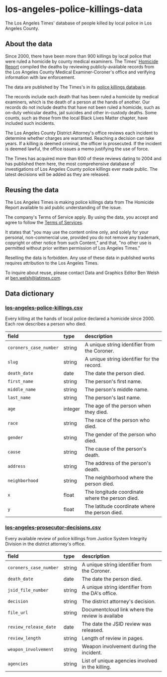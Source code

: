 # los-angeles-police-killings-data

The Los Angeles Times' database of people killed by local police in Los Angeles County.

## About the data

Since 2000, there have been more than 900 killings by local police that were ruled a homicide by county medical examiners. The Times' [Homicide Report](https://homicide.latimes.com/) compiled the deaths by reviewing publicly-available records from the Los Angeles County Medical Examiner-Coroner's office and verifying information with law enforcement.

The data are published by The Times's in its [police killings database](https://www.latimes.com/projects/los-angeles-police-killings-database/).

The records include each death that has been ruled a homicide by medical examiners, which is the death of a person at the hands of another. Our records do not include deaths that have not been ruled a homicide, such as on-duty vehicular deaths, jail suicides and other in-custody deaths. Some counts, such as those from the local Black Lives Matter chapter, have included such incidents.

The Los Angeles County District Attorney's office reviews each incident to determine whether charges are warranted. Reaching a decision can take years. If a killing is deemed criminal, the officer is prosecuted. If the incident is deemed lawful, the office issues a memo justifying the use of force.

The Times has acquired more than 600 of these reviews dating to 2004 and has published them here, the most comprehensive database of investigations of Los Angeles County police killings ever made public. The latest decisions will be added as they are released.

## Reusing the data

The Los Angeles Times is making police killings data from The Homicide Report available to aid public understanding of the issue.

The company's Terms of Service apply. By using the data, you accept and agree to follow the [Terms of Services](https://www.latimes.com/terms-of-service).

It states that "you may use the content online only, and solely for your personal, non-commercial use, provided you do not remove any trademark, copyright or other notice from such Content," and that, "no other use is permitted without prior written permission of Los Angeles Times."

Reselling the data is forbidden. Any use of these data in published works requires attribution to the Los Angeles Times.

To inquire about reuse, please contact Data and Graphics Editor Ben Welsh at [ben.welsh@latimes.com](mailto:ben.welsh@latimes.com).

## Data dictionary

### [los-angeles-police-killings.csv](./los-angeles-police-killings.csv)

Every killing at the hands of local police declared a homicide since 2000. Each row describes a person who died.


| field                 | type    | description                                       |
| :---------------------| :------ | :------------------------------------------------ |
| `coroners_case_number`| string  | A unique string identifier from the Coroner.      |
| `slug`                | string  | A unique string identifier for the record.        |
| `death_date`          | date    | The date the person died.                         |
| `first_name`          | string  | The person's first name.                          |
| `middle_name`         | string  | The person's middle name.                         |
| `last_name`           | string  | The person's last name.                           |
| `age`                 | integer | The age of the person when they died.             |
| `race`                | string  | The race of the person who died.                  |
| `gender`              | string  | The gender of the person who died.                |
| `cause`               | string  | The cause of the person's death.                  |
| `address`             | string  | The address of the person's death.                |
| `neighborhood`        | string  | The neighborhood where the person died.           |
| `x`                   | float   | The longitude coordinate where the person died.   |
| `y`                   | float   | The latitude coordinate where the person died.    |


### [los-angeles-prosecutor-decisions.csv](./los-angeles-prosecuter-decisions.csv)

Every available review of police killings from Justice System Integrity Division in the district attorney's office.


| field                 | type    | description                                       |
| :---------------------| :------ | :------------------------------------------------ |
| `coroners_case_number`| string  | A unique string identifier from the Coroner.      | 
| `death_date`          | date    | The date the person died.                         |
| `jsid_file_number`    | string  | A unique string identifier from the DA's office.  |
| `decision`            | string  | The district attorney's decision.                 |
| `file_url`            | string  | Documentcloud link where the review is availabe   |
| `review_release_date` | date    | The date the JSID review was released.            |
| `review_length`       | string  | Length of review in pages.                        |
| `weapon_involvement`  | string  | Weapon involvement during the incident.           |
| `agencies`            | string  | List of unique agencies involved in the killing.  |
